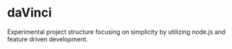 # daVinci
Experimental project structure focusing on simplicity by utilizing node.js and feature driven development.
